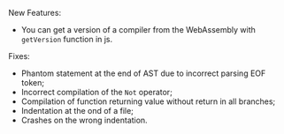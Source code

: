 New Features:
* You can get a version of a compiler from the WebAssembly with `getVersion` function in js. 

Fixes:
* Phantom statement at the end of AST due to incorrect parsing EOF token;
* Incorrect compilation of the `Not` operator;
* Compilation of function returning value without return in all branches;
* Indentation at the ond of a file;
* Crashes on the wrong indentation.
